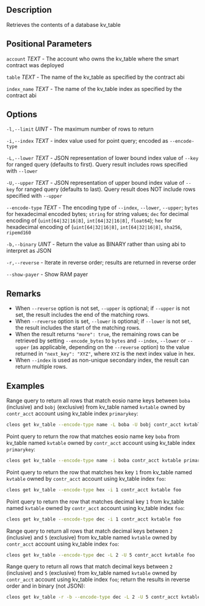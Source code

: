 ## Description

Retrieves the contents of a database kv_table

## Positional Parameters
`account` _TEXT_ - The account who owns the kv_table where the smart contract was deployed

`table` _TEXT_ - The name of the kv_table as specified by the contract abi

`index_name` _TEXT_ - The name of the kv_table index as specified by the contract abi

## Options
`-l,--limit` _UINT_ - The maximum number of rows to return

`-i,--index` _TEXT_ - index value used for point query; encoded as `--encode-type`

`-L,--lower` _TEXT_ - JSON representation of lower bound index value of `--key` for ranged query (defaults to first). Query result includes rows specified with `--lower`

`-U,--upper` _TEXT_ - JSON representation of upper bound index value of `--key` for ranged query (defaults to last). Query result does NOT include rows specified with `--upper`

`--encode-type` _TEXT_ - The encoding type of `--index`, `--lower`, `--upper`; `bytes` for hexadecimal encoded bytes; `string` for string values; `dec` for decimal encoding of (`uint[64|32|16|8]`, `int[64|32|16|8]`, `float64`); `hex` for hexadecimal encoding of (`uint[64|32|16|8]`, `int[64|32|16|8]`, `sha256`, `ripemd160`

`-b,--binary` _UINT_ - Return the value as BINARY rather than using abi to interpret as JSON

`-r,--reverse` - Iterate in reverse order; results are returned in reverse order

`--show-payer` - Show RAM payer

## Remarks

  * When `--reverse` option is not set, `--upper` is optional; if `--upper` is not set, the result includes the end of the matching rows.
  * When `--reverse` option is set, `--lower` is optional; if `--lower` is not set, the result includes the start of the matching rows.
  * When the result returns `"more": true`, the remaining rows can be retrieved by setting `--encode_bytes` to `bytes` and `--index`, `--lower` or `--upper` (as applicable, depending on the `--reverse` option) to the value returned in `"next_key": "XYZ"`, where `XYZ` is the next index value in hex.
  * When `--index` is used as non-unique secondary index, the result can return multiple rows.

## Examples

Range query to return all rows that match eosio name keys between `boba` (inclusive) and `bobj` (exclusive) from kv_table named `kvtable` owned by `contr_acct` account using kv_table index `primarykey`:
```sh
cleos get kv_table --encode-type name -L boba -U bobj contr_acct kvtable primarykey
```

Point query to return the row that matches eosio name key `boba` from kv_table named `kvtable` owned by `contr_acct` account using kv_table index `primarykey`:
```sh
cleos get kv_table --encode-type name -i boba contr_acct kvtable primarykey
```

Point query to return the row that matches hex key `1` from kv_table named `kvtable` owned by `contr_acct` account using kv_table index `foo`:
```sh
cleos get kv_table --encode-type hex -i 1 contr_acct kvtable foo
```

Point query to return the row that matches decimal key `1` from kv_table named `kvtable` owned by `contr_acct` account using kv_table index `foo`:
```sh
cleos get kv_table --encode-type dec -i 1 contr_acct kvtable foo
```

Range query to return all rows that match decimal keys between `2` (inclusive) and `5` (exclusive) from kv_table named `kvtable` owned by `contr_acct` account using kv_table index `foo`:
```sh
cleos get kv_table --encode-type dec -L 2 -U 5 contr_acct kvtable foo
```

Range query to return all rows that match decimal keys between `2` (inclusive) and `5` (exclusive) from kv_table named `kvtable` owned by `contr_acct` account using kv_table index `foo`; return the results in reverse order and in binary (not JSON):
```sh
cleos get kv_table -r -b --encode-type dec -L 2 -U 5 contr_acct kvtable foo
```
